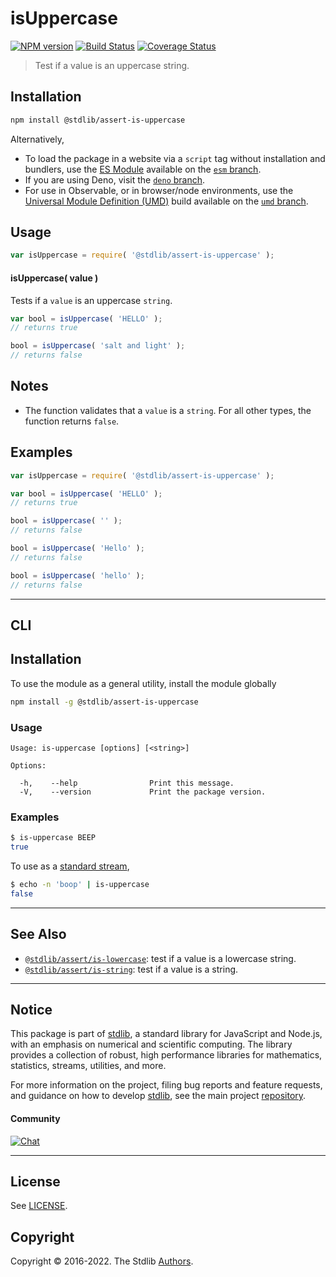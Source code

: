 <!--

@license Apache-2.0

Copyright (c) 2018 The Stdlib Authors.

Licensed under the Apache License, Version 2.0 (the "License");
you may not use this file except in compliance with the License.
You may obtain a copy of the License at

   http://www.apache.org/licenses/LICENSE-2.0

Unless required by applicable law or agreed to in writing, software
distributed under the License is distributed on an "AS IS" BASIS,
WITHOUT WARRANTIES OR CONDITIONS OF ANY KIND, either express or implied.
See the License for the specific language governing permissions and
limitations under the License.

-->

# isUppercase

[![NPM version][npm-image]][npm-url] [![Build Status][test-image]][test-url] [![Coverage Status][coverage-image]][coverage-url] <!-- [![dependencies][dependencies-image]][dependencies-url] -->

> Test if a value is an uppercase string.

<section class="installation">

## Installation

```bash
npm install @stdlib/assert-is-uppercase
```

Alternatively,

-   To load the package in a website via a `script` tag without installation and bundlers, use the [ES Module][es-module] available on the [`esm` branch][esm-url].
-   If you are using Deno, visit the [`deno` branch][deno-url].
-   For use in Observable, or in browser/node environments, use the [Universal Module Definition (UMD)][umd] build available on the [`umd` branch][umd-url].

</section>

<section class="usage">

## Usage

```javascript
var isUppercase = require( '@stdlib/assert-is-uppercase' );
```

#### isUppercase( value )

Tests if a `value` is an uppercase `string`.

```javascript
var bool = isUppercase( 'HELLO' );
// returns true

bool = isUppercase( 'salt and light' );
// returns false
```

</section>

<!-- /.usage -->

<section class="notes">

## Notes

-   The function validates that a `value` is a `string`. For all other types, the function returns `false`.

</section>

<!-- /.notes -->

<section class="examples">

## Examples

<!-- eslint no-undef: "error" -->

```javascript
var isUppercase = require( '@stdlib/assert-is-uppercase' );

var bool = isUppercase( 'HELLO' );
// returns true

bool = isUppercase( '' );
// returns false

bool = isUppercase( 'Hello' );
// returns false

bool = isUppercase( 'hello' );
// returns false
```

</section>

<!-- /.examples -->

* * *

<section class="cli">

## CLI

<section class="installation">

## Installation

To use the module as a general utility, install the module globally

```bash
npm install -g @stdlib/assert-is-uppercase
```

</section>

<!-- CLI usage documentation. -->

<section class="usage">

### Usage

```text
Usage: is-uppercase [options] [<string>]

Options:

  -h,    --help                Print this message.
  -V,    --version             Print the package version.
```

</section>

<!-- /.usage -->

<section class="examples">

### Examples

```bash
$ is-uppercase BEEP
true
```

To use as a [standard stream][standard-streams],

```bash
$ echo -n 'boop' | is-uppercase
false
```

</section>

<!-- /.examples -->

</section>

<!-- /.cli -->

<!-- Section for related `stdlib` packages. Do not manually edit this section, as it is automatically populated. -->

<section class="related">

* * *

## See Also

-   <span class="package-name">[`@stdlib/assert/is-lowercase`][@stdlib/assert/is-lowercase]</span><span class="delimiter">: </span><span class="description">test if a value is a lowercase string.</span>
-   <span class="package-name">[`@stdlib/assert/is-string`][@stdlib/assert/is-string]</span><span class="delimiter">: </span><span class="description">test if a value is a string.</span>

</section>

<!-- /.related -->

<!-- Section for all links. Make sure to keep an empty line after the `section` element and another before the `/section` close. -->


<section class="main-repo" >

* * *

## Notice

This package is part of [stdlib][stdlib], a standard library for JavaScript and Node.js, with an emphasis on numerical and scientific computing. The library provides a collection of robust, high performance libraries for mathematics, statistics, streams, utilities, and more.

For more information on the project, filing bug reports and feature requests, and guidance on how to develop [stdlib][stdlib], see the main project [repository][stdlib].

#### Community

[![Chat][chat-image]][chat-url]

---

## License

See [LICENSE][stdlib-license].


## Copyright

Copyright &copy; 2016-2022. The Stdlib [Authors][stdlib-authors].

</section>

<!-- /.stdlib -->

<!-- Section for all links. Make sure to keep an empty line after the `section` element and another before the `/section` close. -->

<section class="links">

[npm-image]: http://img.shields.io/npm/v/@stdlib/assert-is-uppercase.svg
[npm-url]: https://npmjs.org/package/@stdlib/assert-is-uppercase

[test-image]: https://github.com/stdlib-js/assert-is-uppercase/actions/workflows/test.yml/badge.svg?branch=main
[test-url]: https://github.com/stdlib-js/assert-is-uppercase/actions/workflows/test.yml?query=branch:main

[coverage-image]: https://img.shields.io/codecov/c/github/stdlib-js/assert-is-uppercase/main.svg
[coverage-url]: https://codecov.io/github/stdlib-js/assert-is-uppercase?branch=main

<!--

[dependencies-image]: https://img.shields.io/david/stdlib-js/assert-is-uppercase.svg
[dependencies-url]: https://david-dm.org/stdlib-js/assert-is-uppercase/main

-->

[chat-image]: https://img.shields.io/gitter/room/stdlib-js/stdlib.svg
[chat-url]: https://gitter.im/stdlib-js/stdlib/

[stdlib]: https://github.com/stdlib-js/stdlib

[stdlib-authors]: https://github.com/stdlib-js/stdlib/graphs/contributors

[umd]: https://github.com/umdjs/umd
[es-module]: https://developer.mozilla.org/en-US/docs/Web/JavaScript/Guide/Modules

[deno-url]: https://github.com/stdlib-js/assert-is-uppercase/tree/deno
[umd-url]: https://github.com/stdlib-js/assert-is-uppercase/tree/umd
[esm-url]: https://github.com/stdlib-js/assert-is-uppercase/tree/esm

[stdlib-license]: https://raw.githubusercontent.com/stdlib-js/assert-is-uppercase/main/LICENSE

[standard-streams]: https://en.wikipedia.org/wiki/Standard_streams

<!-- <related-links> -->

[@stdlib/assert/is-lowercase]: https://github.com/stdlib-js/assert-is-lowercase

[@stdlib/assert/is-string]: https://github.com/stdlib-js/assert-is-string

<!-- </related-links> -->

</section>

<!-- /.links -->
